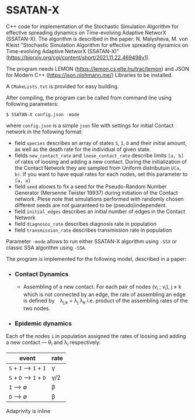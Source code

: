 # SSATAN-X

C++ code for implementation of the Stochastic Simulation Algorithm for effective spreading dynamics on Time-evolving Adaptive NetworX (SSATAN-X). The algorithm is described in the paper: N. Malysheva, M. von Kleist "Stochastic Simulation Algorithm for effective spreading dynamics on Time-evolving Adaptive NetworX (SSATAN-X)"  (https://biorxiv.org/cgi/content/short/2021.11.22.469498v1).    
  
The program needs LEMON (https://lemon.cs.elte.hu/trac/lemon) and JSON for Modern C++ (https://json.nlohmann.me/) Libraries to be installed.  
  
A `CMakeLists.txt` is provided for easy building.    

After compiling, the program can be called from command line using following parameters:  
```
$ SSATAN-X config.json -mode 
```
where `config.json` is a simple `json` file with settings for initial Contact network in the following format:
* field `species` describes an array of states `S`, `I`, `D` and their initial amount, as well as the death rate for the individual of given state.
* fields `new_contact_rate` and `loose_contact_rate` describe limits `[a, b]` of rates of loosing and adding a new contact. During the initialization of the 
Contact Network they are sampled from Uniform distributuin `U(a, b)`. If you want to have equal rates for each nodes, set this parameter to `[a, a]`
* field `seed` aloows to fix a seed for the Pseudo-Random Number Generator (Mersenne Twister 19937) during initiation of the Contact network. Plese note that simulations performed with randomly chosen different seeds are not guaranteed to be (pseudo)independent.
* field `initial_edges` describes an initial number of edges in the Contact Network
* field `diagnosos_rate` describes diagnosis rate in population
* field `transmission_rate` describes transmission rate in population
  
Parameter `-mode` allows to run either SSATAN-X algorithm using `-SSX` or classic SSA algorithm using `-SSA`.  
  
The program is implemented for the following model, described in a paper:  
* ### Contact Dynamics 
  *  Assembling of a new contact. For each pair of nodes (v<sub>i</sub> ; v<sub>i</sub>),  j &#8800; k which is not connected by an edge, the rate of assembling an edge is defined by   &lambda;<sub>j,k</sub>  &#61; &lambda;<sub>j</sub>  &lambda;<sub>k</sub> i.e. product of the assembling rates of the two nodes.
* ### Epidemic dynamics

Each of the nodes `i` in population assigned the rates of loosing and adding a new contact  &mdash;  &theta;<sub>i</sub> and  &lambda;<sub>i</sub> respectively. 



|event  | rate|
| ---      | ---       |
|`S` + `I` &#10230; `I` + `I` | &gamma;|
|`S` + `D` &#10230; `I` + `D`|  &gamma;/2|
|`I` &#10230; &#8709;    |&beta;|
|`D` &#10230; &#8709; |&beta;|

Adaprivity is inline

